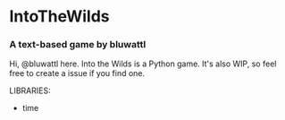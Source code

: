 # IntoTheWilds
### A text-based game by bluwattl



Hi, @bluwattl here.
Into the Wilds is a Python game.
It's also WIP, so feel free to create a issue if you find one.

LIBRARIES:
- time
